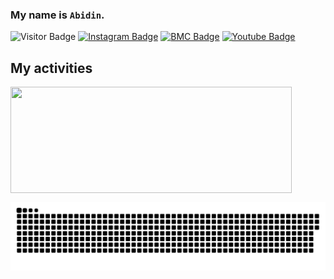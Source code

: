 ### My name is ` Abidin `.
![Visitor Badge](https://visitor-badge.laobi.icu/badge?page_id=dintzonly)
[![Instagram Badge](https://img.shields.io/badge/-dintzonly-orange?style=plastic-square&logo=instagram&logoColor=white&link=https://instagram.com/dintzonly/)](https://instagram.com/dintzonly)
[![BMC Badge](https://img.shields.io/badge/-BuyMeCoffee-FFDD00?style=plastic-square&logo=buy-me-a-coffee&logoColor=black&link=https://www.buymeacoffee.com/dintzonly)](https://www.buymeacoffee.com/dintzonly)
[![Youtube Badge](https://img.shields.io/badge/-SBS_PROJECT-red?style=plastic-square&logo=youtube&logoColor=white&link=https://www.youtube.com/c/SBSPROJECT170903)](https://www.youtube.com/c/SBSPROJECT170903)

## My activities

<a href="https://github.com/DintzOnly">
  <img width=450 height=170 align="center" src="https://github-readme-stats.vercel.app/api?username=DintzOnly&theme=midnight-purple&show_icons=true&bg_color=0D1117&hide_border=true&count_private=true" />
</a>

![Snake animation](https://github.com/Pepyn0/Pepyn0/raw/output/github-contribution-grid-snake.svg)
